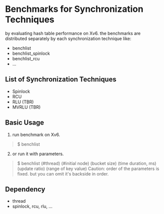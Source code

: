 # Benchmarks for Synchronization Techniques

by evaluating hash table performance on Xv6.
the benchmarks are distributed separately by each synchronization technique like:
- benchlist
- benchlist_spinlock
- benchlist_rcu
- ...

## List of Synchronization Techniques

- Spinlock
- RCU
- RLU (TBR)
- MVRLU (TBR)

## Basic Usage

1. run benchmark on Xv6.
> $ benchlist
2. or run it with parameters.
> $ benchlist (#thread) (#initial node) (bucket size) (time duration, ms) (update ratio) (range of key value)
Caution: order of the parameters is fixed. but you can omit it's backside in order.

## Dependency

- thread
- spinlock, rcu, rlu, ...
